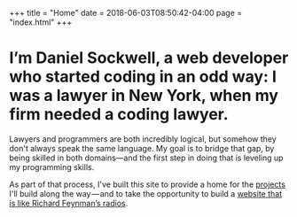 +++
title = "Home"
date = 2018-06-03T08:50:42-04:00
page = "index.html"
+++

  <h1 class="site-header"> I’m Daniel Sockwell, a web developer who started coding in an odd way:  I was a lawyer in New York, when my firm needed a coding lawyer.</h1>

  <p class="content-p">Lawyers and programmers are both incredibly logical, but somehow they don't always speak the same language.  My goal is to bridge that gap, by being skilled in both domains—and the first step in doing that is leveling up my programming skills.</p> 

  <p class="content-p">As part of that process, I've built this site to provide a home for the <a class="link" href="/projects">projects</a> I'll build along the way — and to take the opportunity to build a <a href="/projects/codesections-website/" class="link">website that is like Richard Feynman’s radios</a>.</p>

